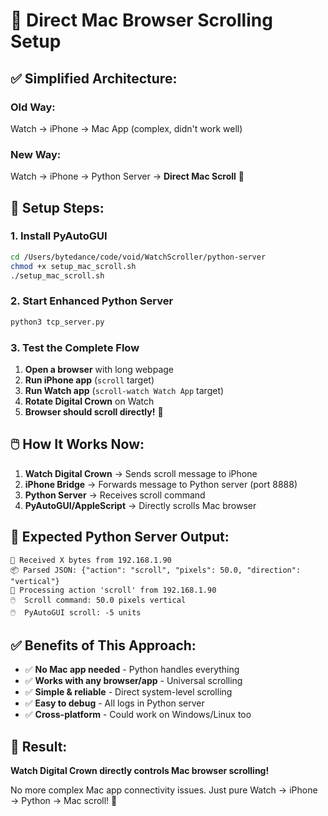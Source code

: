 # 🎯 Direct Mac Browser Scrolling Setup

## ✅ **Simplified Architecture:**

### **Old Way:** 
Watch → iPhone → Mac App (complex, didn't work well)

### **New Way:**
Watch → iPhone → Python Server → **Direct Mac Scroll** 🎯

## 🔧 **Setup Steps:**

### 1. Install PyAutoGUI
```bash
cd /Users/bytedance/code/void/WatchScroller/python-server
chmod +x setup_mac_scroll.sh
./setup_mac_scroll.sh
```

### 2. Start Enhanced Python Server
```bash
python3 tcp_server.py
```

### 3. Test the Complete Flow
1. **Open a browser** with long webpage
2. **Run iPhone app** (`scroll` target) 
3. **Run Watch app** (`scroll-watch Watch App` target)
4. **Rotate Digital Crown** on Watch
5. **Browser should scroll directly!** 🎯

## 🖱️ **How It Works Now:**

1. **Watch Digital Crown** → Sends scroll message to iPhone
2. **iPhone Bridge** → Forwards message to Python server (port 8888)  
3. **Python Server** → Receives scroll command
4. **PyAutoGUI/AppleScript** → Directly scrolls Mac browser

## 🧪 **Expected Python Server Output:**

```
📨 Received X bytes from 192.168.1.90
📦 Parsed JSON: {"action": "scroll", "pixels": 50.0, "direction": "vertical"}
🎯 Processing action 'scroll' from 192.168.1.90
🖱️  Scroll command: 50.0 pixels vertical
🖱️  PyAutoGUI scroll: -5 units
```

## ✅ **Benefits of This Approach:**

- ✅ **No Mac app needed** - Python handles everything
- ✅ **Works with any browser/app** - Universal scrolling
- ✅ **Simple & reliable** - Direct system-level scrolling  
- ✅ **Easy to debug** - All logs in Python server
- ✅ **Cross-platform** - Could work on Windows/Linux too

## 🎉 **Result:**

**Watch Digital Crown directly controls Mac browser scrolling!**

No more complex Mac app connectivity issues. Just pure Watch → iPhone → Python → Mac scroll! 🚀